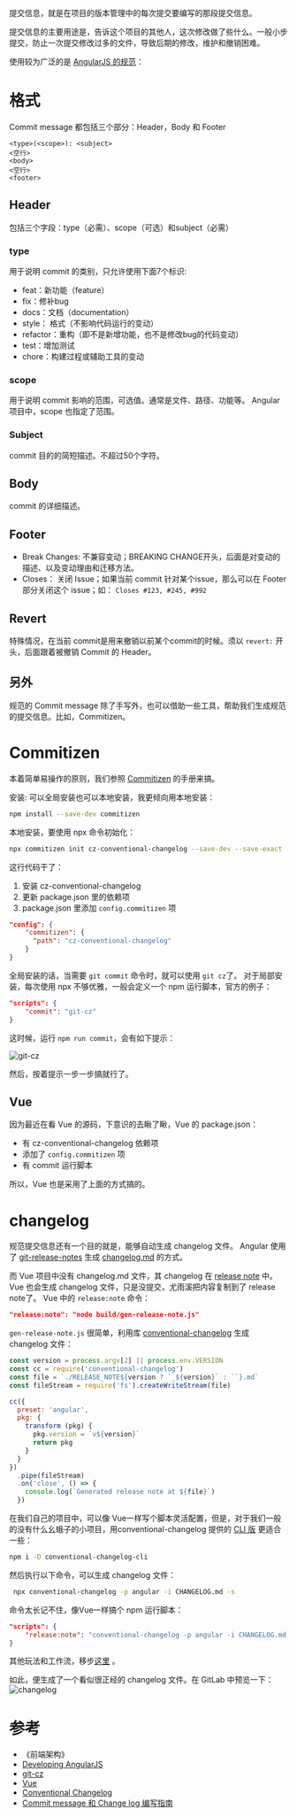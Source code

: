 提交信息，就是在项目的版本管理中的每次提交要编写的那段提交信息。

提交信息的主要用途是，告诉这个项目的其他人，这次修改做了些什么。一般小步提交，防止一次提交修改过多的文件，导致后期的修改，维护和撤销困难。

使用较为广泛的是 [AngularJS 的规范](https://github.com/angular/angular.js/blob/master/DEVELOPERS.md#commits)：

# 格式
Commit message 都包括三个部分：Header，Body 和 Footer

```
<type>(<scope>): <subject>
<空行>
<body>
<空行>
<footer>
```

## Header
包括三个字段：type（必需）、scope（可选）和subject（必需）

### type
用于说明 commit 的类别，只允许使用下面7个标识:

- feat：新功能（feature）
- fix：修补bug
- docs：文档（documentation）
- style： 格式（不影响代码运行的变动）
- refactor：重构（即不是新增功能，也不是修改bug的代码变动）
- test：增加测试
- chore：构建过程或辅助工具的变动

### scope
用于说明 commit 影响的范围，可选值。通常是文件、路径、功能等。
Angular 项目中，scope 也指定了范围。

### Subject
commit 目的的简短描述。不超过50个字符。


## Body
commit 的详细描述。

## Footer
- Break Changes: 不兼容变动；BREAKING CHANGE开头，后面是对变动的描述、以及变动理由和迁移方法。
- Closes： 关闭 Issue；如果当前 commit 针对某个issue，那么可以在 Footer 部分关闭这个 issue；如： `Closes #123, #245, #992`


## Revert
特殊情况，在当前 commit是用来撤销以前某个commit的时候。须以 `revert:` 开头，后面跟着被撤销 Commit 的 Header。

## 另外
规范的 Commit message 除了手写外，也可以借助一些工具，帮助我们生成规范的提交信息。比如，Commitizen。

# Commitizen
本着简单易操作的原则，我们参照 [Commitizen](https://github.com/commitizen/cz-cli) 的手册来搞。

安装:
可以全局安装也可以本地安装，我更倾向用本地安装：

```sh
npm install --save-dev commitizen
```

本地安装，要使用 npx 命令初始化： 

```sh
npx commitizen init cz-conventional-changelog --save-dev --save-exact
```


这行代码干了：
1. 安装 cz-conventional-changelog
2. 更新 package.json 里的依赖项
3. package.json 里添加 `config.commitizen` 项

```JSON
"config": {
    "commitizen": {
      "path": "cz-conventional-changelog"
    }
}
```

全局安装的话，当需要 `git commit` 命令时，就可以使用 `git cz`了。
对于局部安装，每次使用 npx 不够优雅，一般会定义一个 npm 运行脚本，官方的例子：

```JSON
"scripts": {
    "commit": "git-cz"
}
```

这时候，运行 `npm run commit`，会有如下提示：

![git-cz](https://raw.githubusercontent.com/XiangnianZhou/blog/master/Git/svg/images/cz/git-cz.png)

然后，按着提示一步一步搞就行了。

## Vue
因为最近在看 Vue 的源码，下意识的去瞅了瞅，Vue 的 package.json：
- 有 cz-conventional-changelog 依赖项
- 添加了 `config.commitizen` 项
- 有 commit 运行脚本

所以，Vue 也是采用了上面的方式搞的。

# changelog
规范提交信息还有一个目的就是，能够自动生成 changelog 文件。
Angular 使用了 [git-release-notes](https://github.com/ariatemplates/git-release-notes) 生成 [changelog.md](https://github.com/angular/angular/blob/master/CHANGELOG.md) 的方式。

而 Vue 项目中没有 changelog.md 文件，其 changelog 在 [release note](https://github.com/vuejs/vue/releases) 中。
Vue 也会生成 changelog 文件，只是没提交，尤雨溪把内容复制到了 release note了。
Vue 中的 `release:note` 命令：

```JSON
"release:note": "node build/gen-release-note.js"
```

`gen-release-note.js` 很简单，利用库 [conventional-changelog](https://github.com/conventional-changelog/conventional-changelog) 生成 changelog 文件： 

```JavaScript
const version = process.argv[2] || process.env.VERSION
const cc = require('conventional-changelog')
const file = `./RELEASE_NOTE${version ? `_${version}` : ``}.md`
const fileStream = require('fs').createWriteStream(file)

cc({
  preset: 'angular',
  pkg: {
    transform (pkg) {
      pkg.version = `v${version}`
      return pkg
    }
  }
})
  .pipe(fileStream)
  .on('close', () => {
    console.log(`Generated release note at ${file}`)
  })
```

在我们自己的项目中，可以像 Vue一样写个脚本灵活配置，但是，对于我们一般的没有什么幺蛾子的小项目，用conventional-changelog 提供的 [CLI 版](https://github.com/conventional-changelog/conventional-changelog/tree/master/packages/conventional-changelog-cli) 更适合一些：

```sh
npm i -D conventional-changelog-cli
```

然后执行以下命令，可以生成 changelog 文件： 

```sh
 npx conventional-changelog -p angular -i CHANGELOG.md -s
```

命令太长记不住，像Vue一样搞个 npm 运行脚本：

```JSON
"scripts": {
    "release:note": "conventional-changelog -p angular -i CHANGELOG.md -s && git add CHANGELOG.md"
}
```

其他玩法和工作流，移步[这里](https://github.com/conventional-changelog/conventional-changelog/tree/master/packages/conventional-changelog-cli) 。

如此，便生成了一个看似很正经的 changelog 文件。在 GitLab 中预览一下：
![changelog](https://raw.githubusercontent.com/XiangnianZhou/blog/master/Git/svg/images/cz/changelog-view.png)


# 参考
- 《前端架构》
- [Developing AngularJS](https://github.com/angular/angular.js/blob/master/DEVELOPERS.md#commits)
- [git-cz](https://github.com/commitizen/cz-cli)
- [Vue](https://github.com/vuejs/vue)
- [Conventional Changelog](https://github.com/conventional-changelog/conventional-changelog)
- [Commit message 和 Change log 编写指南](http://www.ruanyifeng.com/blog/2016/01/commit_message_change_log.html)